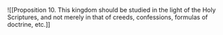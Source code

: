 ![[Proposition 10. This kingdom should be studied in the light of the Holy Scriptures, and not merely in that of creeds, confessions, formulas of doctrine, etc.]]